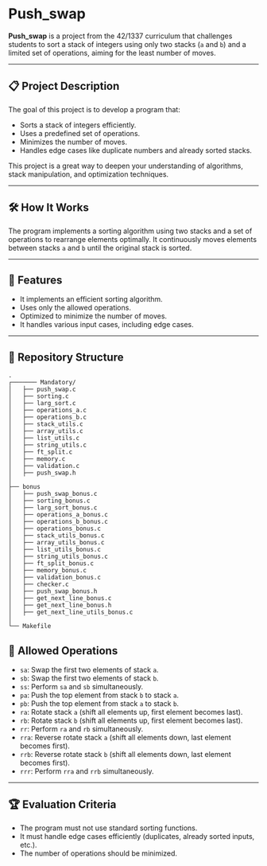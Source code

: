 # Push_swap  

**Push_swap** is a project from the 42/1337 curriculum that challenges students to sort a stack of integers using only two stacks (`a` and `b`) and a limited set of operations, aiming for the least number of moves.  

---

## 📋 **Project Description**  
The goal of this project is to develop a program that:  
- Sorts a stack of integers efficiently.  
- Uses a predefined set of operations.  
- Minimizes the number of moves.  
- Handles edge cases like duplicate numbers and already sorted stacks.  

This project is a great way to deepen your understanding of algorithms, stack manipulation, and optimization techniques.  

---

## 🛠️ **How It Works**  
The program implements a sorting algorithm using two stacks and a set of operations to rearrange elements optimally. It continuously moves elements between stacks `a` and `b` until the original stack is sorted.  

---

## 🚀 **Features**  
- It implements an efficient sorting algorithm.  
- Uses only the allowed operations.  
- Optimized to minimize the number of moves.  
- It handles various input cases, including edge cases.  

---

## 📂 **Repository Structure**  
```
.
┌─────── Mandatory/
│   ├── push_swap.c
│   ├── sorting.c
│   ├── larg_sort.c
│   ├── operations_a.c
│   ├── operations_b.c
│   ├── stack_utils.c
│   ├── array_utils.c
│   ├── list_utils.c
│   ├── string_utils.c
│   ├── ft_split.c
│   ├── memory.c
│   ├── validation.c
│   ├── push_swap.h
│
├── bonus
│   ├── push_swap_bonus.c
│   ├── sorting_bonus.c
│   ├── larg_sort_bonus.c
│   ├── operations_a_bonus.c
│   ├── operations_b_bonus.c
│   ├── operations_bonus.c
│   ├── stack_utils_bonus.c
│   ├── array_utils_bonus.c
│   ├── list_utils_bonus.c
│   ├── string_utils_bonus.c
│   ├── ft_split_bonus.c
│   ├── memory_bonus.c
│   ├── validation_bonus.c
│   ├── checker.c
│   ├── push_swap_bonus.h
│   ├── get_next_line_bonus.c
│   ├── get_next_line_bonus.h
│   ├── get_next_line_utils_bonus.c
│
└── Makefile
```

## 📜 **Allowed Operations**  
- `sa`: Swap the first two elements of stack `a`.  
- `sb`: Swap the first two elements of stack `b`.  
- `ss`: Perform `sa` and `sb` simultaneously.  
- `pa`: Push the top element from stack `b` to stack `a`.  
- `pb`: Push the top element from stack `a` to stack `b`.  
- `ra`: Rotate stack `a` (shift all elements up, first element becomes last).  
- `rb`: Rotate stack `b` (shift all elements up, first element becomes last).  
- `rr`: Perform `ra` and `rb` simultaneously.  
- `rra`: Reverse rotate stack `a` (shift all elements down, last element becomes first).  
- `rrb`: Reverse rotate stack `b` (shift all elements down, last element becomes first).  
- `rrr`: Perform `rra` and `rrb` simultaneously.  

---

## 🏆 **Evaluation Criteria**  
- The program must not use standard sorting functions.  
- It must handle edge cases efficiently (duplicates, already sorted inputs, etc.).  
- The number of operations should be minimized.  

